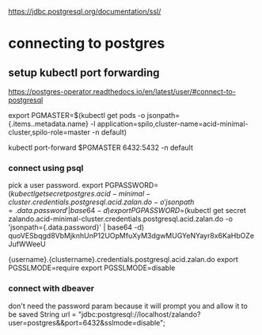 <https://jdbc.postgresql.org/documentation/ssl/>

# connecting to postgres

## setup kubectl port forwarding

<https://postgres-operator.readthedocs.io/en/latest/user/#connect-to-postgresql>

export PGMASTER=$(kubectl get pods -o jsonpath={.items..metadata.name} -l application=spilo,cluster-name=acid-minimal-cluster,spilo-role=master -n default)

kubectl port-forward $PGMASTER 6432:5432 -n default

### connect using psql

pick a user password.
export PGPASSWORD=$(kubectl get secret postgres.acid-minimal-cluster.credentials.postgresql.acid.zalan.do -o 'jsonpath={.data.password}' | base64 -d)
export PGPASSWORD=$(kubectl get secret zalando.acid-minimal-cluster.credentials.postgresql.acid.zalan.do -o 'jsonpath={.data.password}' | base64 -d)
quoVESbqgd8VbMjknhUnP12UOpMfuXyM3dgwMUGYeNYayr8x6KaHbOZeJufWWeeU

{username}.{clustername}.credentials.postgresql.acid.zalan.do
export PGSSLMODE=require
export PGSSLMODE=disable

### connect with dbeaver

don't need the password param because it will prompt you and allow it to be saved
String url = "jdbc:postgresql://localhost/zalando?user=postgres&&port=6432&sslmode=disable";
